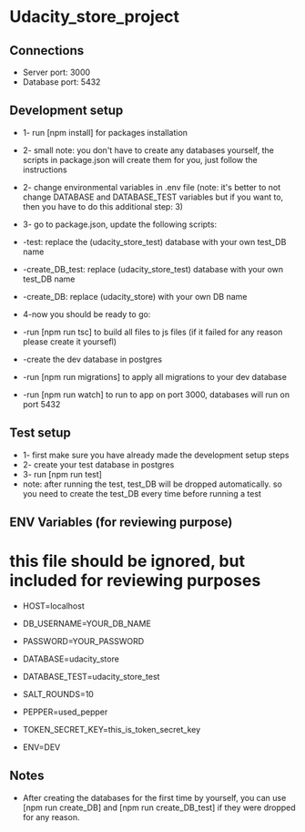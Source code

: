 # Udacity_store_project

## Connections
* Server port: 3000
* Database port: 5432 

## Development setup
* 1- run [npm install] for packages installation
* 2- small note: you don't have to create any databases yourself, the scripts in package.json will create them for you, just follow the instructions 
* 2- change environmental variables in .env file (note: it's better to not change DATABASE and DATABASE_TEST variables but if you want to, then you have to do this additional step: 3)
* 3- go to package.json, update the following scripts:
*   -test: replace the (udacity_store_test) database with your own test_DB name
*   -create_DB_test: replace (udacity_store_test) database with your own test_DB name
*   -create_DB: replace (udacity_store) with your own DB name

* 4-now you should be ready to go:
*   -run [npm run tsc] to build all files to js files (if it failed for any reason please create it yoursefl)
*   -create the dev database in postgres
*   -run [npm run migrations] to apply all migrations to your dev database
*   -run [npm run watch] to run to app on port 3000, databases will run on port 5432

## Test setup
* 1- first make sure you have already made the development setup steps
* 2- create your test database in postgres
* 3- run [npm run test]
* note: after running the test, test_DB will be dropped automatically. so you need to create the test_DB every time before running a test


## ENV Variables (for reviewing purpose)

# this file should be ignored, but included for reviewing purposes 
* HOST=localhost
* DB_USERNAME=YOUR_DB_NAME 
* PASSWORD=YOUR_PASSWORD
* DATABASE=udacity_store
* DATABASE_TEST=udacity_store_test

* SALT_ROUNDS=10
* PEPPER=used_pepper

* TOKEN_SECRET_KEY=this_is_token_secret_key
* ENV=DEV


## Notes
* After creating the databases for the first time by yourself, you can use [npm run create_DB] and [npm run create_DB_test] if they were dropped for any reason.
